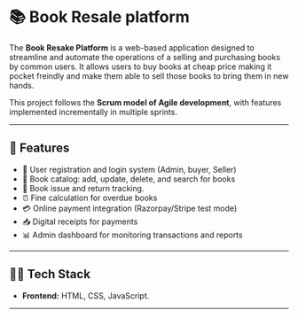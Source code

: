 # 📚 Book Resale platform

The **Book Resake Platform** is a web-based application designed to streamline and automate the operations of a selling and purchasing books by common users. It allows users to buy books at cheap price making it pocket freindly and make them able to sell those books to bring them in new hands.

This project follows the **Scrum model of Agile development**, with features implemented incrementally in multiple sprints.

---

## 🚀 Features

- 🔐 User registration and login system (Admin, buyer, Seller)
- 📖 Book catalog: add, update, delete, and search for books
- 📅 Book issue and return tracking.
- ⏰ Fine calculation for overdue books
- 💳 Online payment integration (Razorpay/Stripe test mode)
- 📥 Digital receipts for payments
- 📊 Admin dashboard for monitoring transactions and reports
---

## 🧑‍💻 Tech Stack

- **Frontend:** HTML, CSS, JavaScript.
---
